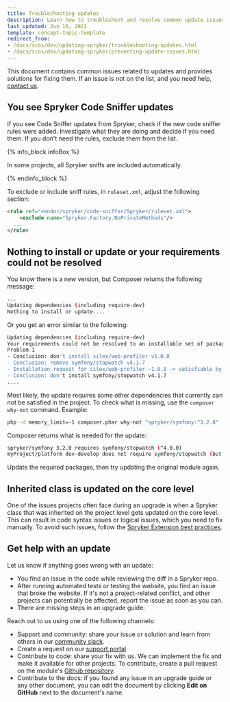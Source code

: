 ```yaml
---
title: Troubleshooting updates
description: Learn how to troubleshoot and resolve common update issues and errors within your Spryker based projects.
last_updated: Jun 16, 2021
template: concept-topic-template
redirect_from:
- /docs/scos/dev/updating-spryker/troubleshooting-updates.html
- /docs/scos/dev/updating-spryker/preventing-update-issues.html
---
```


This document contains common issues related to updates and provides solutions for fixing them. If an issue is not on the list, and you need help, [contact us](#get-help-with-an-update).

## You see Spryker Code Sniffer updates

If you see Code Sniffer updates from Spryker, check if the new code sniffer rules were added. Investigate what they are doing and decide if you need them. If you don't need the rules, exclude them from the list.

{% info_block infoBox %}

In some projects, all Spryker sniffs are included automatically.

{% endinfo_block %}

To exclude or include sniff rules, in `ruleset.xml`, adjust the following section:

```xml
<rule ref="vendor/spryker/code-sniffer/Spryker/ruleset.xml">
	<exclude name="Spryker.Factory.NoPrivateMethods"/>
  ...
</rule>
```

## Nothing to install or update or your requirements could not be resolved

You know there is a new version, but Composer returns the following message:

```BASH
...
Updating dependencies (including require-dev)
Nothing to install or update....
```

Or you get an error similar to the following:

```BASH
Updating dependencies (including require-dev)
Your requirements could not be resolved to an installable set of packages.
Problem 1
- Conclusion: don't install silex/web-profiler v1.0.8
- Conclusion: remove symfony/stopwatch v4.1.7
- Installation request for silex/web-profiler ~1.0.8 -> satisfiable by silex/web-profiler[1.0.x-dev, v1.0.8].
- Conclusion: don't install symfony/stopwatch v4.1.7
....
```

Most likely, the update requires some other dependencies that currently can not be satisfied in the project.
To check what is missing, use the `composer why-not` command. Example:

```BASH
php -d memory_limit=-1 composer.phar why-not "spryker/symfony:^3.2.0"
```

Composer returns what is needed for the update:

```BASH
spryker/symfony 3.2.0 requires symfony/stopwatch (^4.0.0)
myProject/platform dev-develop does not require symfony/stopwatch (but v2.8.34 is installed)
```

Update the required packages, then try updating the original module again.

## Inherited class is updated on the core level

One of the issues projects often face during an upgrade is when a Spryker class that was inherited on the project level gets updated on the core level. This can result in code syntax issues or logical issues, which you need to fix manually. To avoid such issues, follow the [Spryker Extension best practices](/docs/dg/dev/backend-development/extend-spryker/extend-spryker.html).

## Get help with an update

Let us know if anything goes wrong with an update:

- You find an issue in the code while reviewing the diff in a Spryker repo.
- After running automated tests or testing the website, you find an issue that broke the website. If it's not a project-related conflict, and other projects can potentially be affected,  report the issue as soon as you can.
- There are missing steps in an upgrade guide.

Reach out to us using one of the following channels:
- Support and community: share your issue or solution and learn from others in our [community slack](https://sprykercommunity.slack.com/join/shared_invite/zt-gdakzwk3-~B_gJXbUxMdzkBwTQVjNgg#/).
- Create a request on our [support portal](https://support.spryker.com).
- Contribute to code: share your fix with us. We can implement the fix and make it available for other projects. To contribute, create a pull request on the module's [Github repository](https://github.com/spryker).
- Contribute to the docs: if you found any issue in an upgrade guide or any other document,  you can edit the document by clicking **Edit on GitHub** next to the document's name.
